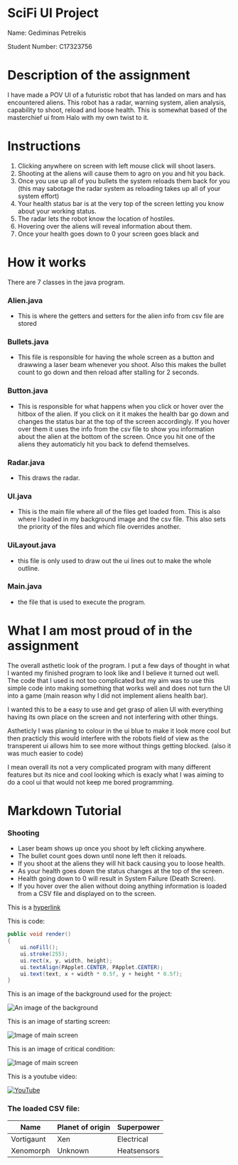 # SciFi UI Project

Name: Gediminas Petreikis

Student Number: C17323756

# Description of the assignment
I have made a POV UI of a futuristic robot that has landed on mars and has encountered aliens. This robot has a radar, warning system, alien analysis, capability to shoot, reload and loose health. This is somewhat based of the masterchief ui from Halo with my own twist to it.

# Instructions
1. Clicking anywhere on screen with left mouse click will shoot lasers.
2. Shooting at the aliens will cause them to agro on you and hit you back.
3. Once you use  up all of you bullets the system reloads them back for you (this may sabotage the radar system as reloading takes up    	all of your system effort)
4. Your health status bar is at the very top of the screen letting you know about your working status.
5. The radar lets the robot know the location of hostiles.
6. Hovering over the aliens will reveal information about them.
7. Once your health goes down to 0 your screen goes black and 

# How it works
There are 7 classes in the java program. 
### Alien.java 
- This is where the getters and setters for the alien info from csv file are stored
### Bullets.java 
- This file is responsible for having the whole screen as a button and drawwing a laser 	beam whenever you shoot. Also this makes the bullet count to go down and then reload after 	      stalling for 2 seconds.
### Button.java 
- This is responsible for what happens when you click or hover over the hitbox of the 	alien. If you click on it it makes the health bar go down and changes the status bar at the top       of the screen accordingly. If you hover over them it uses the info from the csv file to show         you information about the alien at the bottom of the screen. Once you hit one of the aliens           they automaticly hit you back to defend themselves.
### Radar.java 
- This draws the radar.
### UI.java 
- This is the main file where all of the files get loaded from. This is also where I loaded 	in my background image and the csv file. This also sets the priority of the files and which file     overrides another.
### UiLayout.java 
- this file is only used to draw out the ui lines out to make the whole outline.
### Main.java 
- the file that is used to execute the program.

# What I am most proud of in the assignment
The overall asthetic look of the program. I put a few days of thought in what I wanted my finished program to look like and I believe it turned out well. The code that I used is not too complicated but my aim was to use this simple code into making something that works well and does not turn the UI into a game (main reason why I did not implement aliens health bar). 

I wanted this to be a easy to use and get grasp of alien UI with everything having its own place on the screen and not interfering with other things.

Astheticly I was planing to colour in the ui blue to make it look more cool but then practicly this would interfere with the robots field of view as the transperent ui allows him to see more without things getting blocked. (also it was much easier to code) 

I mean overall its not a very complicated program with many different features but its nice and cool looking which is exacly what I was aiming to do a cool ui that would not keep me bored programming.

# Markdown Tutorial

### Shooting

- Laser beam shows up once you shoot by left clicking anywhere.
- The bullet count goes down until none left then it reloads.
- If you shoot at the aliens they will hit back causing you to loose health.
- As your health goes down the status changes at the top of the screen.
- Health going down to 0 will result in System Failure (Death Screen).
- If you hover over the alien without doing anything information is loaded from a CSV file and displayed on to the screen.

This is a [hyperlink](https://github.com/gedithejedi/SciFiUI)

This is code:

```Java
public void render()
{
	ui.noFill();
	ui.stroke(255);
	ui.rect(x, y, width, height);
	ui.textAlign(PApplet.CENTER, PApplet.CENTER);
	ui.text(text, x + width * 0.5f, y + height * 0.5f);
}
```

This is an image of the background used for the project:

![An image of the background](java/images/mars2.jpg)

This is an image of starting screen:

![Image of main screen](java/image/ogscreen.png)

This is an image of critical condition:

![Image of main screen](java/image/critical.png)

This is a youtube video:

[![YouTube](http://img.youtube.com/vi/J2kHSSFA4NU/0.jpg)](https://www.youtube.com/watch?v=J2kHSSFA4NU)

### The loaded CSV file:

| Name | Planet of origin | Superpower |
|-----------|-----------|-----------|
| Vortigaunt | Xen | Electrical |
| Xenomorph | Unknown | Heatsensors |


